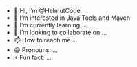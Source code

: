 - 👋 Hi, I’m @HelmutCode
- 👀 I’m interested in Java Tools and Maven
- 🌱 I’m currently learning ...
- 💞️ I’m looking to collaborate on ...
- 📫 How to reach me ...
- 😄 Pronouns: ...
- ⚡ Fun fact: ...

<!---
HelmutCode/HelmutCode is a ✨ special ✨ repository because its `README.md` (this file) appears on your GitHub profile.
You can click the Preview link to take a look at your changes.
--->
